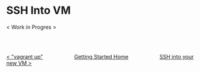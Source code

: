 # SSH Into VM

< Work in Progres >


<br>
<br>

 [< "vagrant up"](vagrant-up.md) &nbsp;&nbsp;&nbsp;&nbsp;&nbsp;&nbsp;&nbsp;&nbsp;&nbsp;&nbsp;&nbsp;&nbsp;&nbsp;&nbsp;&nbsp;&nbsp;&nbsp;&nbsp;&nbsp;&nbsp;[Getting Started Home](getting-started.md)&nbsp;&nbsp;&nbsp;&nbsp;&nbsp;&nbsp;&nbsp;&nbsp;&nbsp;&nbsp;&nbsp;&nbsp;&nbsp;&nbsp;&nbsp;&nbsp;&nbsp;&nbsp;&nbsp;&nbsp;  [SSH into your new VM >](ssh-into-vm.md)


